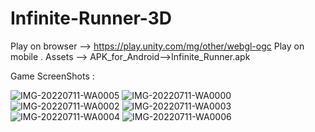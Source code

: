 # Infinite-Runner-3D
Play on browser --> https://play.unity.com/mg/other/webgl-ogc
Play on mobile . Assets --> APK_for_Android-->Infinite_Runner.apk

Game ScreenShots : 


![IMG-20220711-WA0005](https://user-images.githubusercontent.com/20537983/178289205-b03dbeb8-ecb5-4acd-a868-26e20289b1f0.jpg)
![IMG-20220711-WA0000](https://user-images.githubusercontent.com/20537983/178289218-fa028187-427d-4b17-98c7-47f9b83cff6f.jpg)
![IMG-20220711-WA0002](https://user-images.githubusercontent.com/20537983/178289226-984d35f2-aedf-4f34-bbfb-88ed5faddf5b.jpg)
![IMG-20220711-WA0003](https://user-images.githubusercontent.com/20537983/178289187-b31652ee-9ec3-4495-9aef-c9a2274ddfee.jpg)
![IMG-20220711-WA0004](https://user-images.githubusercontent.com/20537983/178289193-0bba9b9c-5615-4208-a087-e54fff62d820.jpg)
![IMG-20220711-WA0006](https://user-images.githubusercontent.com/20537983/178289209-25cad2ea-a8a0-48e5-94f1-b9eeef08bacd.jpg)


